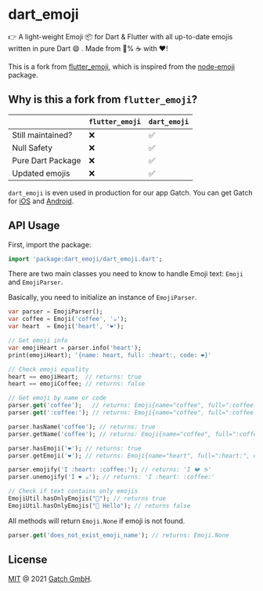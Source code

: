 # dart_emoji

👉 A light-weight Emoji 📦 for Dart & Flutter with all up-to-date emojis written in pure Dart 😄 . Made from 💯% ☕ with ❤️!

This is a fork from [flutter_emoji](https://pub.dev/packages/flutter_emoji), which is inspired from the [node-emoji](https://github.com/omnidan/node-emoji) package.

## Why is this a fork from `flutter_emoji`?
| | `flutter_emoji` | `dart_emoji` |
|-|-|-|
| Still maintained? | ❌ | ✅ |
| Null Safety | ❌ | ✅ |
| Pure Dart Package | ❌ | ✅ |
| Updated emojis | ❌ | ✅ |

`dart_emoji` is even used in production for our app Gatch. You can get Gatch for [iOS](https://gatch.fun/ios) and [Android](https://gatch.fun/android).

## API Usage

First, import the package:

```dart
import 'package:dart_emoji/dart_emoji.dart';
```

There are two main classes you need to know to handle Emoji text: `Emoji` and `EmojiParser`.

Basically, you need to initialize an instance of `EmojiParser`.

```dart
var parser = EmojiParser();
var coffee = Emoji('coffee', '☕');
var heart  = Emoji('heart', '❤️');

// Get emoji info
var emojiHeart = parser.info('heart');
print(emojiHeart); '{name: heart, full: :heart:, code: ❤️}'

// Check emoji equality
heart == emojiHeart;  // returns: true
heart == emojiCoffee; // returns: false

// Get emoji by name or code
parser.get('coffee');   // returns: Emoji{name="coffee", full=":coffee:", code="☕"}
parser.get(':coffee:'); // returns: Emoji{name="coffee", full=":coffee:", code="☕"}

parser.hasName('coffee'); // returns: true
parser.getName('coffee'); // returns: Emoji{name="coffee", full=":coffee:", code="☕"}

parser.hasEmoji('❤️'); // returns: true
parser.getEmoji('❤️'); // returns: Emoji{name="heart", full=":heart:", code="❤️"}

parser.emojify('I :heart: :coffee:'); // returns: 'I ❤️ ☕'
parser.unemojify('I ❤️ ☕'); // returns: 'I :heart: :coffee:'

// Check if text contains only emojis
EmojiUtil.hasOnlyEmojis("👋"); // returns true
EmojiUtil.hasOnlyEmojis("👋 Hello"); // returns false
```

All methods will return `Emoji.None` if emoji is not found.

```dart
parser.get('does_not_exist_emoji_name'); // returns: Emoji.None
```

## License

[MIT](LICENSE.md) @ 2021 [Gatch GmbH](https://gatch.fun).

